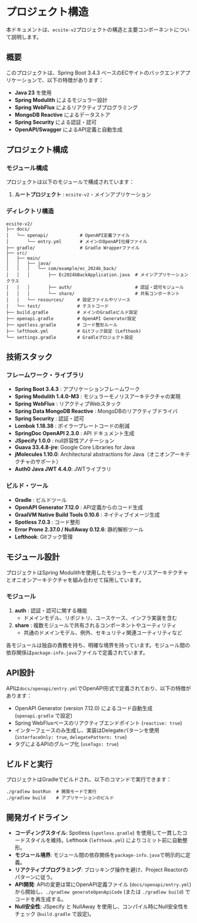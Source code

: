 # プロジェクト構造

本ドキュメントは、`ecsite-v2`プロジェクトの構造と主要コンポーネントについて説明します。

## 概要

このプロジェクトは、Spring Boot 3.4.3 ベースのECサイトのバックエンドアプリケーションで、以下の特徴があります：

- **Java 23** を使用
- **Spring Modulith** によるモジュラー設計
- **Spring WebFlux** によるリアクティブプログラミング
- **MongoDB Reactive** によるデータストア
- **Spring Security** による認証・認可
- **OpenAPI/Swagger** によるAPI定義と自動生成

## プロジェクト構成

### モジュール構成

プロジェクトは以下のモジュールで構成されています：

1.  **ルートプロジェクト** : `ecsite-v2` - メインアプリケーション

### ディレクトリ構造

```
ecsite-v2/
├── docs/
│   └── openapi/            # OpenAPI定義ファイル
│       └── entry.yml       # メインのOpenAPI仕様ファイル
├── gradle/                 # Gradle Wrapperファイル
├── src/
│   ├── main/
│   │   ├── java/
│   │   │   └── com/example/ec_2024b_back/
│   │   │       ├── Ec2024bBackApplication.java  # メインアプリケーションクラス
│   │   │       ├── auth/                        # 認証・認可モジュール
│   │   │       └── share/                       # 共有コンポーネント
│   │   └── resources/     # 設定ファイルやリソース
│   └── test/              # テストコード
├── build.gradle           # メインのGradleビルド設定
├── openapi.gradle         # OpenAPI Generator設定
├── spotless.gradle        # コード整形ルール
├── lefthook.yml           # Gitフック設定 (Lefthook)
└── settings.gradle        # Gradleプロジェクト設定
```

## 技術スタック

### フレームワーク・ライブラリ

- **Spring Boot 3.4.3** : アプリケーションフレームワーク
- **Spring Modulith 1.4.0-M3** : モジュラーモノリスアーキテクチャの実現
- **Spring WebFlux** : リアクティブWebスタック
- **Spring Data MongoDB Reactive** : MongoDBのリアクティブドライバ
- **Spring Security** : 認証・認可
- **Lombok 1.18.38** : ボイラープレートコードの削減
- **SpringDoc OpenAPI 2.3.0** : API ドキュメント生成
- **JSpecify 1.0.0** : null許容性アノテーション
- **Guava 33.4.8-jre**: Google Core Libraries for Java
- **jMolecules 1.10.0**: Architectural abstractions for Java（オニオンアーキテクチャのサポート）
- **Auth0 Java JWT 4.4.0**: JWTライブラリ

### ビルド・ツール

- **Gradle** : ビルドツール
- **OpenAPI Generator 7.12.0** : API定義からのコード生成
- **GraalVM Native Build Tools 0.10.6** : ネイティブイメージ生成
- **Spotless 7.0.3** : コード整形
- **Error Prone 2.37.0 / NullAway 0.12.6**: 静的解析ツール
- **Lefthook**: Gitフック管理

## モジュール設計

プロジェクトはSpring Modulithを使用したモジュラーモノリスアーキテクチャとオニオンアーキテクチャを組み合わせて採用しています。

### モジュール

1.  **auth** : 認証・認可に関する機能
    - ドメインモデル、リポジトリ、ユースケース、インフラ実装を含む
2.  **share** : 複数モジュールで共有されるコンポーネントやユーティリティ
    - 共通のドメインモデル、例外、セキュリティ関連ユーティリティなど

各モジュールは独自の責務を持ち、明確な境界を持っています。モジュール間の依存関係は`package-info.java`ファイルで定義されています。

## API設計

APIは`docs/openapi/entry.yml`でOpenAPI形式で定義されており、以下の特徴があります：

- OpenAPI Generator (version 7.12.0) によるコード自動生成 (`openapi.gradle` で設定)
- Spring WebFluxベースのリアクティブエンドポイント (`reactive: true`)
- インターフェースのみ生成し、実装はDelegateパターンを使用 (`interfaceOnly: true`, `delegatePattern: true`)
- タグによるAPIのグループ化 (`useTags: true`)

## ビルドと実行

プロジェクトはGradleでビルドされ、以下のコマンドで実行できます：

```shell
./gradlew bootRun  # 開発モードで実行
./gradlew build    # アプリケーションのビルド
```

## 開発ガイドライン

- **コーディングスタイル**: Spotless (`spotless.gradle`) を使用して一貫したコードスタイルを維持。Lefthook (`lefthook.yml`) によりコミット前に自動整形。
- **モジュール境界**: モジュール間の依存関係を`package-info.java`で明示的に定義。
- **リアクティブプログラミング**: ブロッキング操作を避け、Project Reactorのパターンに従う。
- **API開発**: APIの変更は常にOpenAPI定義ファイル (`docs/openapi/entry.yml`) から開始し、`./gradlew generateOpenApiCode` (または `./gradlew build`) でコードを再生成する。
- **Null安全性**: JSpecify と NullAway を使用し、コンパイル時にNull安全性をチェック (`build.gradle` で設定)。
